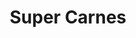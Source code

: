 ---
title: "Super Carnes"
url: /santiago-de-veraguas/super-carnes-calle-8-a-sur/
shop: Supermarkt
---